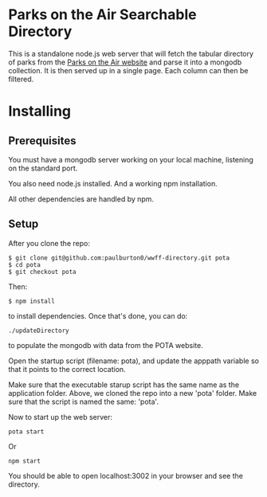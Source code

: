 # Parks on the Air Searchable Directory

This is a standalone node.js web server that will fetch the tabular directory of parks from the [Parks on the Air website](https://parksontheair.com) and parse it into a mongodb collection. It is then served up in a single page. Each column can then be filtered.

# Installing

## Prerequisites

You must have a mongodb server working on your local machine, listening on the standard port.

You also need node.js installed. And a working npm installation.

All other dependencies are handled by npm.

## Setup

After you clone the repo:

    $ git clone git@github.com:paulburton0/wwff-directory.git pota
    $ cd pota
    $ git checkout pota

Then:

    $ npm install

to install dependencies. Once that's done, you can do:

    ./updateDirectory
    
to populate the mongodb with data from the POTA website.

Open the startup script (filename: pota), and update the apppath variable so that it points to the correct location.

Make sure that the executable starup script has the same name as the application folder. Above, we cloned the repo into a new 'pota' folder. Make sure that the script is named the same: 'pota'.

Now to start up the web server:

    pota start

Or

    npm start

You should be able to open localhost:3002 in your browser and see the directory.
